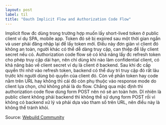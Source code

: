 ```yaml
---
layout: post
label: til
title: "Oauth Implicit Flow and Authorization Code Flow"
---
```


<p>
  
</p>
Implicit flow đc dùng trong trường hợp muốn lấy short-lived token ở public client ví dụ SPA, mobile app. Token đó sẽ bị expired sau một thời gian ngắn và user phải đăng nhập lại để lấy token mới. Điều này đơn giản vì client đó không an toàn, người khác có thể dễ dàng truy cập, can thiệp để lấy client secret nếu có.
Authorization code flow sẽ có khả năng lấy đc refresh token cho phép truy cập dài hạn, nên chỉ dùng khi nào làm confidential client, có khả năng bảo về client secret ví dụ là client ở backend. Sau khi đc cấp quyền thì nhờ vào refresh token, backend có thể duy trì truy cập đó rất lâu trước khi người dùng bỏ quyền của client đó.
Còn về phần token hay code nằm trên URL hay không thì cái đó còn phụ thuộc vào response mode do client lựa chọn, chứ không phải là do flow. Chẳng qua mặc định thì authorization code flow dùng form POST nên nó sẽ an toàn hơn. Dĩ nhiên là public client không phải backend thì không thể sử dụng form POST rồi vì không có backend xử lý và phải dựa vào tham số trên URL, nên điều này là không thể tránh khỏi.

Source: [Webuild Community](https://webuild.substack.com/)

